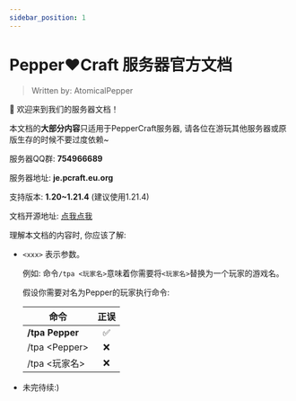```yaml
---
sidebar_position: 1
---
```


# Pepper❤️Craft 服务器官方文档
> Written by: AtomicalPepper

👋 欢迎来到我们的服务器文档！

  本文档的**大部分内容**只适用于PepperCraft服务器, 请各位在游玩其他服务器或原版生存的时候不要过度依赖~

  服务器QQ群: **754966689**

  服务器地址: **je.pcraft.eu.org**

  支持版本: **1.20~1.21.4** (建议使用1.21.4)

  文档开源地址: [点我点我](https://github.com/jlxnb/PepperServer-Document/)

理解本文档的内容时, 你应该了解: 
- `<xxx>` 表示参数。
  
  例如: 命令`/tpa <玩家名>`意味着你需要将`<玩家名>`替换为一个玩家的游戏名。
  
  假设你需要对名为Pepper的玩家执行命令:
   
  | 命令          | 正误 |
  |---------------|:----:|
  | **/tpa Pepper**   |   ✅  |
  | /tpa <Pepper\> |   ❌  |
  | /tpa <玩家名\> |   ❌  |
  
- 未完待续:)
